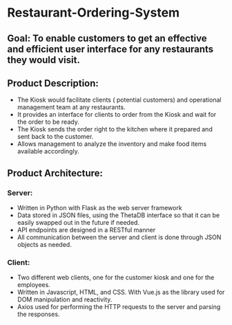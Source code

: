 # Restaurant-Ordering-System

## Goal: To enable customers to get an effective and efficient user interface for any restaurants they would visit.

## Product Description:
- The Kiosk would facilitate clients ( potential customers) and operational management team at any restaurants. 
- It provides an interface for clients to order from the Kiosk and wait for the order to be ready. 
- The Kiosk sends the order right to the kitchen where it prepared and sent back to the customer.
- Allows management to analyze the inventory and make food items available accordingly.

## Product Architecture:
 ### Server: 
  - Written in Python with Flask as the web server framework
  - Data stored in JSON files, using the ThetaDB interface so that it can be easily swapped out in the future if needed.
  - API endpoints are designed in a RESTful manner
  - All communication between the server and client is done through JSON objects as needed.

 ### Client:
  - Two different web clients, one for the customer kiosk and one for the employees.
  - Written in Javascript, HTML, and CSS. With Vue.js as the library used for DOM manipulation and reactivity.
  - Axios used for performing the HTTP requests to the server and parsing the responses.
